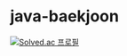 # java-baekjoon

[![Solved.ac 프로필](http://mazassumnida.wtf/api/generate_badge?boj=jenakxm)](https://solved.ac/jenakxm)

